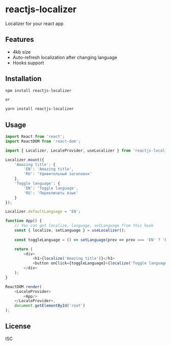 # reactjs-localizer
Localizer for your react app

## Features
- 4kb size
- Auto-refresh localization after changing language
- Hooks support

## Installation
```sh
npm install reactjs-localizer

or

yarn install reactjs-localizer
```

## Usage
```js
import React from 'react';
import ReactDOM from 'react-dom';

import { Localizer, LocaleProvider, useLocalizer } from 'reactjs-localizer';

Localizer.mount({
    'Amazing title': {
        'EN': 'Amazing title',
        'RU': 'Удивительный заголовок'
    },
    'Toggle language': {
        'EN': 'Toggle language',
        'RU': 'Переключить язык'
    }
});

Localizer.defaultLanguage = 'EN';

function App() {
    // You can get localize, language, setLanguage from this hook
    const { localize, setLanguage } = useLocalizer();
    
    const toggleLanguage = () => setLanguage(prev => prev === 'EN' ? 'RU' : 'EN');

    return (
        <div>
            <h1>{localize('Amazing title')}</h1>
            <button onClick={toggleLanguage}>{localize('Toggle language')}</button>
        </div>
    );
}

ReactDOM.render(
    <LocaleProvider>
        <App/>
    </LocaleProvider>,
    document.getElementById('root')
);
```

## License
ISC
